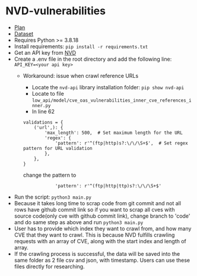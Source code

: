 # NVD-vulnerabilities
- [Plan](https://docs.google.com/document/d/1-yHempHQgdhwTyNKZZ4Ld_x5NPwzRSLyRiWn0T8ZbEU/edit)
- [Dataset](https://drive.google.com/drive/folders/185LSVVKdfu6BBse_8yQ3sUfiQYsEJqUv?usp=sharing)
- Requires Python >= 3.8.18
- Install requirements: `pip install -r requirements.txt`
- Get an API key from [NVD](https://nvd.nist.gov/developers/request-an-api-key)
- Create a .env file in the root directory and add the following line:
```API_KEY=<your api key>```
  - Workaround: issue when crawl reference URLs
      - Locate the `nvd-api` library installation folder: `pip show nvd-api`
      - Locate to file `low_api/model/cve_oas_vulnerabilities_inner_cve_references_inner.py`
      - In line 62
  
    ```
    validations = {
        ('url',): {
            'max_length': 500,  # Set maximum length for the URL
            'regex': {
                'pattern': r'^(ftp|http)s?:\/\/\S+$',  # Set regex pattern for URL validation
            },
        },
    }
    ```
      change the pattern to

    ```
                'pattern': r'^(ftp|http|ttp)s?:\/\/\S+$'
    ```
- Run the script: `python3 main.py`
- Because it takes long time to scrap code from git commit and not all rows have github commit link so if you want to scrap all cves with source code(only cve with github commit link), change branch to 'code' and do same step as above and run `python3 main.py` 
- User has to provide which index they want to crawl from, and how many CVE that they want to crawl. This is because NVD fulfills crawling requests with an array of CVE, along with the start index and length of array.
- If the crawling process is successful, the data will be saved into the same folder as 2 file csv and json, with timestamp. Users can use these files directly for researching.

